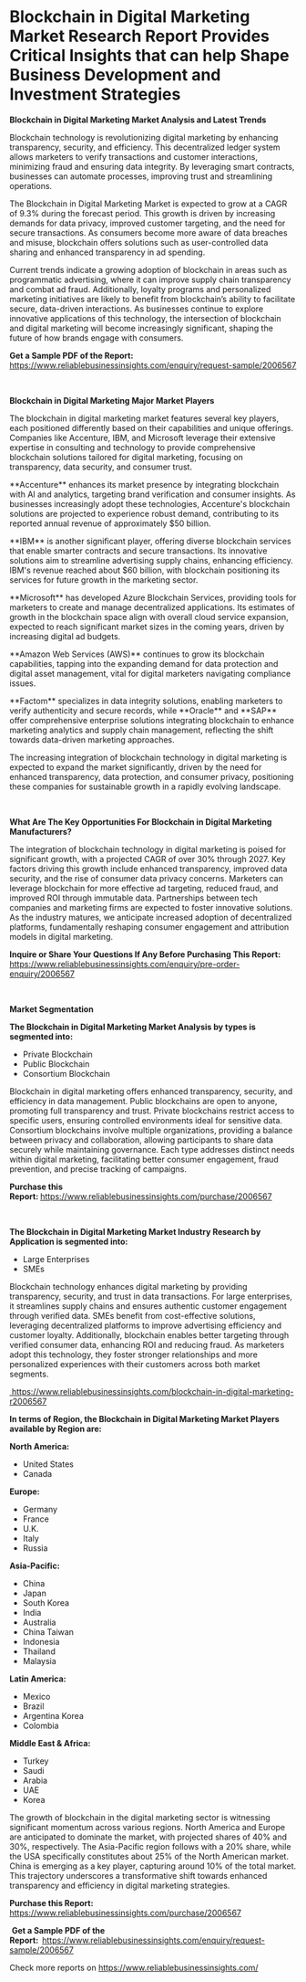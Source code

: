 <p><h1>Blockchain in Digital Marketing Market Research Report Provides Critical Insights that can help Shape Business Development and Investment Strategies</h1></p><p><strong>Blockchain in Digital Marketing Market Analysis and Latest Trends</strong></p>
<p><p>Blockchain technology is revolutionizing digital marketing by enhancing transparency, security, and efficiency. This decentralized ledger system allows marketers to verify transactions and customer interactions, minimizing fraud and ensuring data integrity. By leveraging smart contracts, businesses can automate processes, improving trust and streamlining operations.</p><p>The Blockchain in Digital Marketing Market is expected to grow at a CAGR of 9.3% during the forecast period. This growth is driven by increasing demands for data privacy, improved customer targeting, and the need for secure transactions. As consumers become more aware of data breaches and misuse, blockchain offers solutions such as user-controlled data sharing and enhanced transparency in ad spending.</p><p>Current trends indicate a growing adoption of blockchain in areas such as programmatic advertising, where it can improve supply chain transparency and combat ad fraud. Additionally, loyalty programs and personalized marketing initiatives are likely to benefit from blockchain’s ability to facilitate secure, data-driven interactions. As businesses continue to explore innovative applications of this technology, the intersection of blockchain and digital marketing will become increasingly significant, shaping the future of how brands engage with consumers.</p></p>
<p><strong>Get a Sample PDF of the Report:&nbsp;</strong> <a href="https://www.reliablebusinessinsights.com/enquiry/request-sample/2006567?utm_campaign=2811&utm_medium=2&utm_source=Github&utm_content=ia&utm_term=10032025&utm_id=blockchain-in-digital-marketing">https://www.reliablebusinessinsights.com/enquiry/request-sample/2006567</a></p>
<p>&nbsp;</p>
<p><strong>Blockchain in Digital Marketing Major Market Players</strong></p>
<p><p>The blockchain in digital marketing market features several key players, each positioned differently based on their capabilities and unique offerings. Companies like Accenture, IBM, and Microsoft leverage their extensive expertise in consulting and technology to provide comprehensive blockchain solutions tailored for digital marketing, focusing on transparency, data security, and consumer trust.</p><p>**Accenture** enhances its market presence by integrating blockchain with AI and analytics, targeting brand verification and consumer insights. As businesses increasingly adopt these technologies, Accenture's blockchain solutions are projected to experience robust demand, contributing to its reported annual revenue of approximately $50 billion.</p><p>**IBM** is another significant player, offering diverse blockchain services that enable smarter contracts and secure transactions. Its innovative solutions aim to streamline advertising supply chains, enhancing efficiency. IBM's revenue reached about $60 billion, with blockchain positioning its services for future growth in the marketing sector.</p><p>**Microsoft** has developed Azure Blockchain Services, providing tools for marketers to create and manage decentralized applications. Its estimates of growth in the blockchain space align with overall cloud service expansion, expected to reach significant market sizes in the coming years, driven by increasing digital ad budgets.</p><p>**Amazon Web Services (AWS)** continues to grow its blockchain capabilities, tapping into the expanding demand for data protection and digital asset management, vital for digital marketers navigating compliance issues.</p><p>**Factom** specializes in data integrity solutions, enabling marketers to verify authenticity and secure records, while **Oracle** and **SAP** offer comprehensive enterprise solutions integrating blockchain to enhance marketing analytics and supply chain management, reflecting the shift towards data-driven marketing approaches.</p><p>The increasing integration of blockchain technology in digital marketing is expected to expand the market significantly, driven by the need for enhanced transparency, data protection, and consumer privacy, positioning these companies for sustainable growth in a rapidly evolving landscape.</p></p>
<p>&nbsp;</p>
<p><strong>What Are The Key Opportunities For Blockchain in Digital Marketing Manufacturers?</strong></p>
<p><p>The integration of blockchain technology in digital marketing is poised for significant growth, with a projected CAGR of over 30% through 2027. Key factors driving this growth include enhanced transparency, improved data security, and the rise of consumer data privacy concerns. Marketers can leverage blockchain for more effective ad targeting, reduced fraud, and improved ROI through immutable data. Partnerships between tech companies and marketing firms are expected to foster innovative solutions. As the industry matures, we anticipate increased adoption of decentralized platforms, fundamentally reshaping consumer engagement and attribution models in digital marketing.</p></p>
<p><strong>Inquire or Share Your Questions If Any Before Purchasing This Report:</strong> <a href="https://www.reliablebusinessinsights.com/enquiry/pre-order-enquiry/2006567?utm_campaign=2811&utm_medium=2&utm_source=Github&utm_content=ia&utm_term=10032025&utm_id=blockchain-in-digital-marketing">https://www.reliablebusinessinsights.com/enquiry/pre-order-enquiry/2006567</a></p>
<p>&nbsp;</p>
<p><strong>Market Segmentation</strong></p>
<p><strong>The Blockchain in Digital Marketing Market Analysis by types is segmented into:</strong></p>
<p><ul><li>Private Blockchain</li><li>Public Blockchain</li><li>Consortium Blockchain</li></ul></p>
<p><p>Blockchain in digital marketing offers enhanced transparency, security, and efficiency in data management. Public blockchains are open to anyone, promoting full transparency and trust. Private blockchains restrict access to specific users, ensuring controlled environments ideal for sensitive data. Consortium blockchains involve multiple organizations, providing a balance between privacy and collaboration, allowing participants to share data securely while maintaining governance. Each type addresses distinct needs within digital marketing, facilitating better consumer engagement, fraud prevention, and precise tracking of campaigns.</p></p>
<p><strong>Purchase this Report:&nbsp;</strong><a href="https://www.reliablebusinessinsights.com/purchase/2006567?utm_campaign=2811&utm_medium=2&utm_source=Github&utm_content=ia&utm_term=10032025&utm_id=blockchain-in-digital-marketing">https://www.reliablebusinessinsights.com/purchase/2006567</a></p>
<p>&nbsp;</p>
<p><strong>The Blockchain in Digital Marketing Market Industry Research by Application is segmented into:</strong></p>
<p><ul><li>Large Enterprises</li><li>SMEs</li></ul></p>
<p><p>Blockchain technology enhances digital marketing by providing transparency, security, and trust in data transactions. For large enterprises, it streamlines supply chains and ensures authentic customer engagement through verified data. SMEs benefit from cost-effective solutions, leveraging decentralized platforms to improve advertising efficiency and customer loyalty. Additionally, blockchain enables better targeting through verified consumer data, enhancing ROI and reducing fraud. As marketers adopt this technology, they foster stronger relationships and more personalized experiences with their customers across both market segments.</p></p>
<p><a href="https://www.reliablebusinessinsights.com/blockchain-in-digital-marketing-r2006567?utm_campaign=2811&utm_medium=2&utm_source=Github&utm_content=ia&utm_term=10032025&utm_id=blockchain-in-digital-marketing">&nbsp;https://www.reliablebusinessinsights.com/blockchain-in-digital-marketing-r2006567</a></p>
<p><strong>In terms of Region, the Blockchain in Digital Marketing Market Players available by Region are:</strong></p>
<p>
    <p> <strong> North America: </strong>
        <ul>
            <li>United States</li>
            <li>Canada</li>
        </ul>
        </p> 
    <p> <strong> Europe: </strong>
        <ul>
            <li>Germany</li>
            <li>France</li>
            <li>U.K.</li>
            <li>Italy</li>
            <li>Russia</li>
        </ul>
        </p> 
    <p> <strong> Asia-Pacific: </strong>
        <ul>
            <li>China</li>
            <li>Japan</li>
            <li>South Korea</li>
            <li>India</li>
            <li>Australia</li>
            <li>China Taiwan</li>
            <li>Indonesia</li>
            <li>Thailand</li>
            <li>Malaysia</li>
        </ul>
        </p> 
    <p> <strong> Latin America: </strong>
        <ul>
            <li>Mexico</li>
            <li>Brazil</li>
            <li>Argentina Korea</li>
            <li>Colombia</li>
        </ul>
        </p> 
    <p> <strong> Middle East & Africa: </strong>
        <ul>
            <li>Turkey</li>
            <li>Saudi</li>
            <li>Arabia</li>
            <li>UAE</li>
            <li>Korea</li>
        </ul>
    </p>
    </p>
<p><p>The growth of blockchain in the digital marketing sector is witnessing significant momentum across various regions. North America and Europe are anticipated to dominate the market, with projected shares of 40% and 30%, respectively. The Asia-Pacific region follows with a 20% share, while the USA specifically constitutes about 25% of the North American market. China is emerging as a key player, capturing around 10% of the total market. This trajectory underscores a transformative shift towards enhanced transparency and efficiency in digital marketing strategies.</p></p>
<p><strong>Purchase this Report: </strong><a href="https://www.reliablebusinessinsights.com/purchase/2006567?utm_campaign=2811&utm_medium=2&utm_source=Github&utm_content=ia&utm_term=10032025&utm_id=blockchain-in-digital-marketing">https://www.reliablebusinessinsights.com/purchase/2006567</a></p>
<p>&nbsp;<strong>Get a Sample PDF of the Report:&nbsp;&nbsp;</strong><a href="https://www.reliablebusinessinsights.com/enquiry/request-sample/2006567?utm_campaign=2811&utm_medium=2&utm_source=Github&utm_content=ia&utm_term=10032025&utm_id=blockchain-in-digital-marketing">https://www.reliablebusinessinsights.com/enquiry/request-sample/2006567</a></p>
<p><strong></strong></p>
<p>Check more reports on <a href="https://www.reliablebusinessinsights.com/?utm_campaign=2811&utm_medium=2&utm_source=Github&utm_content=ia&utm_term=10032025&utm_id=blockchain-in-digital-marketing">https://www.reliablebusinessinsights.com/</a></p>